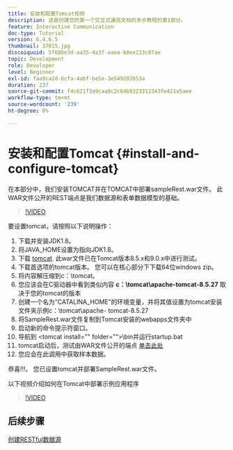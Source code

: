 ```yaml
---
title: 安装和配置Tomcat视频
description: 这是创建您的第一个交互式通信文档的多步教程的第1部分。
feature: Interactive Communication
doc-type: Tutorial
version: 6.4,6.5
thumbnail: 37815.jpg
discoiquuid: 5f68be3d-aa35-4a3f-aaea-b8ee213c87ae
topic: Development
role: Developer
level: Beginner
exl-id: faa9ca2d-6cfa-4abf-be5e-3e549202853a
duration: 237
source-git-commit: f4c621f3a9caa8c2c64b8323312343fe421a5aee
workflow-type: tm+mt
source-wordcount: '239'
ht-degree: 0%

---
```


# 安装和配置Tomcat {#install-and-configure-tomcat}

在本部分中，我们安装TOMCAT并在TOMCAT中部署sampleRest.war文件。 此WAR文件公开的REST端点是我们数据源和表单数据模型的基础。

>[!VIDEO](https://video.tv.adobe.com/v/37815?quality=12&learn=on)

要设置tomcat，请按照以下说明操作：

1. 下载并安装JDK1.8。
2. 将JAVA_HOME设置为指向JDK1.8。
3. 下载 [tomcat](https://tomcat.apache.org/). 此war文件已在Tomcat版本8.5.x和9.0.x中进行测试。
4. 下载首选项的tomcat版本。 您可以在核心部分下下载64位windows zip。
5. 将内容解压缩到c：\tomcat。
6. 您应该会在C驱动器中看到类似内容 **c：\tomcat\apache-tomcat-8.5.27** 取决于您的tomcat的版本
7. 创建一个名为“CATALINA_HOME”的环境变量，并将其值设置为tomcat安装文件夹示例c：\tomcat\apache- tomcat-8.5.27
8. 将SampleRest.war文件复制到Tomcat安装的webapps文件夹中
9. 启动新的命令提示符窗口。
10. 导航到 &lt;tomcat install=&quot;&quot; folder=&quot;&quot;>\bin并运行startup.bat
11. tomcat启动后，测试由WAR文件公开的端点 [单击此处](http://localhost:8080/SampleRest/webapi/getStatement/9586)
12. 您应会在此调用中获取样本数据。

恭喜!!!。 您已设置tomcat并部署SampleRest.war文件。

以下视频介绍如何在Tomcat中部署示例应用程序
>[!VIDEO](https://video.tv.adobe.com/v/37815?quality=12&learn=on)

## 后续步骤

[创建RESTful数据源](./create-data-source.md)